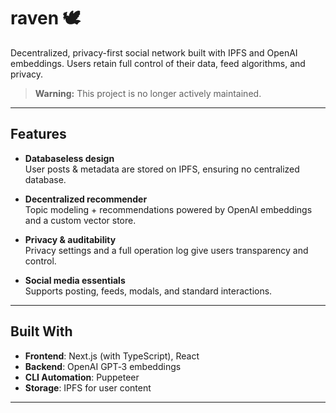 # raven 🕊️

Decentralized, privacy-first social network built with IPFS and OpenAI embeddings. Users retain full control of their data, feed algorithms, and privacy.

>  **Warning:** This project is no longer actively maintained.

---

## Features

- **Databaseless design**  
  User posts & metadata are stored on IPFS, ensuring no centralized database.

- **Decentralized recommender**  
  Topic modeling + recommendations powered by OpenAI embeddings and a custom vector store.

- **Privacy & auditability**  
  Privacy settings and a full operation log give users transparency and control.

- **Social media essentials**  
  Supports posting, feeds, modals, and standard interactions.

---

## Built With

- **Frontend**: Next.js (with TypeScript), React  
- **Backend**: OpenAI GPT‑3 embeddings  
- **CLI Automation**: Puppeteer  
- **Storage**: IPFS for user content

---